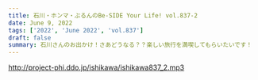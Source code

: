 ```yaml
---
title: 石川・ホンマ・ぶるんのBe-SIDE Your Life! vol.837-2
date: June 9, 2022
tags: ['2022', 'June 2022', 'vol.837']
draft: false
summary: 石川さんのお出かけ！さあどうなる？？楽しい旅行を満喫してもらいたいです！
---
```


http://project-phi.ddo.jp/ishikawa/ishikawa837_2.mp3
